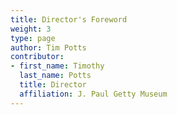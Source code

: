 ```yaml
---
title: Director's Foreword
weight: 3
type: page
author: Tim Potts
contributor:
- first_name: Timothy
  last_name: Potts
  title: Director
  affiliation: J. Paul Getty Museum
---
```

